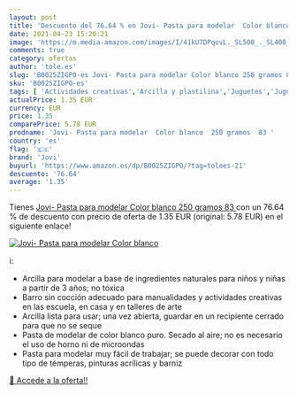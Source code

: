 ```yaml
---
layout: post
title: 'Descuento del 76.64 % en Jovi- Pasta para modelar  Color blanco  '
date: 2021-04-23 15:20:21
image: 'https://m.media-amazon.com/images/I/41kU7DPqovL._SL500_._SL400_.jpg'
comments: true
category: ofertas
author: 'tole.es'
slug: 'B0025ZIGPO-es Jovi- Pasta para modelar Color blanco 250 gramos 83'
sku: 'B0025ZIGPO-es'
tags: [ 'Actividades creativas','Arcilla y plastilina','Juguetes','Juguetes y juegos','jovi','jovi-', ]
actualPrice: 1.35 EUR
currency: EUR
price: 1.35
comparePrice: 5.78 EUR
prodname: 'Jovi- Pasta para modelar  Color blanco  250 gramos  83 '
country: 'es'
flag: '🇪🇸'
brand: 'Jovi'
buyurl: 'https://www.amazon.es/dp/B0025ZIGPO/?tag=tolees-21'
descuento: '76.64'
average: '1.35'
---
```


Tienes [Jovi- Pasta para modelar  Color blanco  250 gramos  83 ](https://www.amazon.es/dp/B0025ZIGPO/?tag=tolees-21) con un 76.64 % de descuento con precio de oferta de 1.35 EUR (original: 5.78 EUR) en el siguiente enlace!

[![Jovi- Pasta para modelar  Color blanco  ](https://m.media-amazon.com/images/I/41kU7DPqovL._SL500_._SL400_.jpg)](https://www.amazon.es/dp/B0025ZIGPO/?tag=tolees-21)

ℹ️:

- Arcilla para modelar a base de ingredientes naturales para niños y niñas a partir de 3 años; no tóxica
- Barro sin cocción adecuado para manualidades y actividades creativas en las escuela, en casa y en talleres de arte
- Arcilla lista para usar; una vez abierta, guardar en un recipiente cerrado para que no se seque
- Pasta de modelar de color blanco puro. Secado al aire; no es necesario el uso de horno ni de microondas
- Pasta para modelar muy fácil de trabajar; se puede decorar con todo tipo de témperas, pinturas acrílicas y barniz

[🛒 Accede a la oferta!!](https://www.amazon.es/dp/B0025ZIGPO/?tag=tolees-21)
